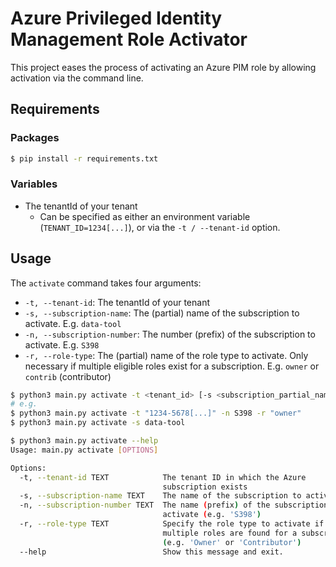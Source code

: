 # Azure Privileged Identity Management Role Activator
This project eases the process of activating an Azure PIM role by allowing activation via the command line.

## Requirements
### Packages
```bash
$ pip install -r requirements.txt
```

### Variables
- The tenantId of your tenant
    - Can be specified as either an environment variable (`TENANT_ID=1234[...]`), or via the `-t / --tenant-id` option.

## Usage
The `activate` command takes four arguments:
- `-t, --tenant-id`: The tenantId of your tenant
- `-s, --subscription-name`: The (partial) name of the subscription to activate. E.g. `data-tool`
- `-n, --subscription-number`: The number (prefix) of the subscription to activate. E.g. `S398`
- `-r, --role-type`: The (partial) name of the role type to activate. Only necessary if multiple eligible roles exist for a subscription. E.g. `owner` or `contrib` (contributor)
```bash
$ python3 main.py activate -t <tenant_id> [-s <subscription_partial_name>] [-n <subscription_number>] [-r <role_type>]
# e.g.
$ python3 main.py activate -t "1234-5678[...]" -n S398 -r "owner"
$ python3 main.py activate -s data-tool

$ python3 main.py activate --help
Usage: main.py activate [OPTIONS]

Options:
  -t, --tenant-id TEXT            The tenant ID in which the Azure
                                  subscription exists
  -s, --subscription-name TEXT    The name of the subscription to activate
  -n, --subscription-number TEXT  The name (prefix) of the subscription to
                                  activate (e.g. 'S398')
  -r, --role-type TEXT            Specify the role type to activate if
                                  multiple roles are found for a subscription.
                                  (e.g. 'Owner' or 'Contributor')
  --help                          Show this message and exit.

```

